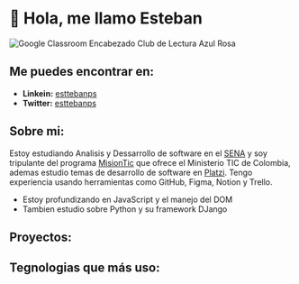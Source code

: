 # **👋 Hola, me llamo Esteban**

![Google Classroom Encabezado Club de Lectura Azul   Rosa ](https://user-images.githubusercontent.com/86686071/182452453-a8a0565e-cf06-4c8e-a0d1-de74801766c6.png)

## Me puedes encontrar en:
- **Linkein:** [esttebanps](http://www.linkedin.com/in/esttebanps "esttebanps") 
- **Twitter:** [esttebanps](https://twitter.com/esttebanps "esttebanps")

## Sobre mi:
Estoy estudiando Analisis y Dessarrollo de software en el [SENA](http://oferta.senasofiaplus.edu.co/sofia-oferta/ "SENA") y soy tripulante del programa [MisionTic](https://www.misiontic2022.gov.co/portal/ "MisionTic") que ofrece el Ministerio TIC de Colombia, ademas estudio temas de desarrollo de software en [Platzi](http://platzi.com "Platzi"). Tengo experiencia usando herramientas como GitHub, Figma, Notion y Trello.

- Estoy profundizando en JavaScript y el manejo del DOM
- Tambien estudio sobre Python y su framework DJango

## Proyectos:


## Tegnologias que más uso:



<!---
esttebanps/esttebanps is a ✨ special ✨ repository because its `README.md` (this file) appears on your GitHub profile.
You can click the Preview link to take a look at your changes.
--->
